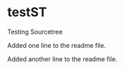 testST
======

Testing Sourcetree

Added one line to the readme file.

Added another line to the readme file.
